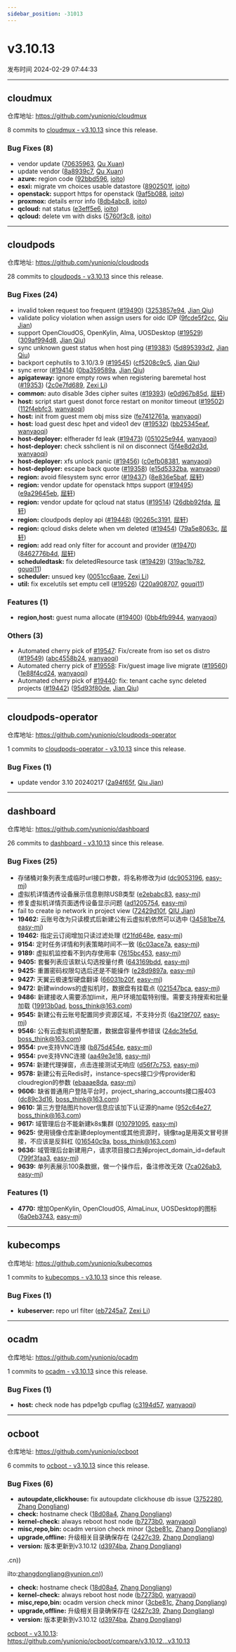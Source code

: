 ```yaml
---
sidebar_position: -31013
---
```


# v3.10.13

发布时间 2024-02-29 07:44:33

-----

## cloudmux

仓库地址: https://github.com/yunionio/cloudmux

8 commits to [cloudmux - v3.10.13](https://github.com/yunionio/cloudmux/compare/v3.10.12...v3.10.13) since this release.

### Bug Fixes (8)
- vendor update ([70635963](https://github.com/yunionio/cloudmux/commit/706359634ef816848953d9bafd01468576ada52d), [Qu Xuan](mailto:qu_xuan@icloud.com))
- update vendor ([8a8939c7](https://github.com/yunionio/cloudmux/commit/8a8939c727f57bb516302c280d7a45ed0a58bb54), [Qu Xuan](mailto:qu_xuan@icloud.com))
- **azure:** region code ([92bbd596](https://github.com/yunionio/cloudmux/commit/92bbd59677bc12d8373433db091219a03abb6376), [ioito](mailto:qu_xuan@icloud.com))
- **esxi:** migrate vm choices usable datastore ([8902501f](https://github.com/yunionio/cloudmux/commit/8902501f4225e5558e49134d1bb127ae69fc665d), [ioito](mailto:qu_xuan@icloud.com))
- **openstack:** support https for openstack ([9af5b088](https://github.com/yunionio/cloudmux/commit/9af5b08838516e894613789d0ed53fd18ce66177), [ioito](mailto:qu_xuan@icloud.com))
- **proxmox:** details error info ([8db4abc8](https://github.com/yunionio/cloudmux/commit/8db4abc86562c644eed1044ece421cb4cc5835e3), [ioito](mailto:qu_xuan@icloud.com))
- **qcloud:** nat status ([e3eff5e6](https://github.com/yunionio/cloudmux/commit/e3eff5e6745375daf71a2733fc8979516ef1b440), [ioito](mailto:qu_xuan@icloud.com))
- **qcloud:** delete vm with disks ([5760f3c8](https://github.com/yunionio/cloudmux/commit/5760f3c8cf17d7560198ec4c7187cb84c2c5855b), [ioito](mailto:qu_xuan@icloud.com))

-----

## cloudpods

仓库地址: https://github.com/yunionio/cloudpods

28 commits to [cloudpods - v3.10.13](https://github.com/yunionio/cloudpods/compare/v3.10.12...v3.10.13) since this release.

### Bug Fixes (24)
- invalid token request too frequent ([#19490](https://github.com/yunionio/cloudpods/issues/19490)) ([3253857e94](https://github.com/yunionio/cloudpods/commit/3253857e944bb141df555ccdb717a7723b6f236b), [Jian Qiu](mailto:swordqiu@gmail.com))
- validate policy violation when assign users for oidc IDP ([9fcde5f2cc](https://github.com/yunionio/cloudpods/commit/9fcde5f2ccf4bfa1a6a6e57c884f4bc4d3366945), [Qiu Jian](mailto:qiujian@yunionyun.com))
- support OpenCloudOS, OpenKylin, Alma, UOSDesktop ([#19529](https://github.com/yunionio/cloudpods/issues/19529)) ([309af994d8](https://github.com/yunionio/cloudpods/commit/309af994d83a0addd806bde7c6d3f68bb63014d6), [Jian Qiu](mailto:swordqiu@gmail.com))
- sync unknown guest status when host ping ([#19383](https://github.com/yunionio/cloudpods/issues/19383)) ([5d895393d2](https://github.com/yunionio/cloudpods/commit/5d895393d2a78d88872ad07e3f4f95bb185198b5), [Jian Qiu](mailto:swordqiu@gmail.com))
- backport cephutils to 3.10/3.9 ([#19545](https://github.com/yunionio/cloudpods/issues/19545)) ([cf5208c9c5](https://github.com/yunionio/cloudpods/commit/cf5208c9c5851500a8271f3491a3d4e5ae89a50a), [Jian Qiu](mailto:swordqiu@gmail.com))
- sync error ([#19414](https://github.com/yunionio/cloudpods/issues/19414)) ([0ba359589a](https://github.com/yunionio/cloudpods/commit/0ba359589af2b943dc1f77f21c53196462e2dcde), [Jian Qiu](mailto:swordqiu@gmail.com))
- **apigateway:** ignore empty rows when registering baremetal host ([#19353](https://github.com/yunionio/cloudpods/issues/19353)) ([2c0e7fd689](https://github.com/yunionio/cloudpods/commit/2c0e7fd689a28856623ff0fbb01c593d7f284b2d), [Zexi Li](mailto:zexi.li@icloud.com))
- **common:** auto disable 3des cipher suites ([#19393](https://github.com/yunionio/cloudpods/issues/19393)) ([e0d967b85d](https://github.com/yunionio/cloudpods/commit/e0d967b85da6f48d95f6649732b5c85f859a25cc), [屈轩](mailto:qu_xuan@icloud.com))
- **host:** script start guest donot force restart on monitor timeout ([#19502](https://github.com/yunionio/cloudpods/issues/19502)) ([112f4ebfc3](https://github.com/yunionio/cloudpods/commit/112f4ebfc32101258d6c5715379e3559f17e378c), [wanyaoqi](mailto:18528551+wanyaoqi@users.noreply.github.com))
- **host:** init from guest mem obj miss size ([fe7412761a](https://github.com/yunionio/cloudpods/commit/fe7412761af7e056948ef457ffa9e57895f5b9f8), [wanyaoqi](mailto:wanyaoqi@yunion.cn))
- **host:** load guest desc hpet and video1 dev ([#19532](https://github.com/yunionio/cloudpods/issues/19532)) ([bb25345eaf](https://github.com/yunionio/cloudpods/commit/bb25345eaf5e8cd51b73696d158fb37525470a08), [wanyaoqi](mailto:18528551+wanyaoqi@users.noreply.github.com))
- **host-deployer:** elfherader fd leak ([#19473](https://github.com/yunionio/cloudpods/issues/19473)) ([051025e944](https://github.com/yunionio/cloudpods/commit/051025e9448e3f48c27c0178f8e97a8ede795a24), [wanyaoqi](mailto:18528551+wanyaoqi@users.noreply.github.com))
- **host-deployer:** check sshclient is nil on disconnect ([5f4e8d2d3d](https://github.com/yunionio/cloudpods/commit/5f4e8d2d3df865e46c1dd73cb0bae5e34333ef46), [wanyaoqi](mailto:wanyaoqi@yunion.cn))
- **host-deployer:** xfs unlock panic ([#19456](https://github.com/yunionio/cloudpods/issues/19456)) ([c0efb08381](https://github.com/yunionio/cloudpods/commit/c0efb0838103ee8edfb046fa0980ca9d0c2d0ab2), [wanyaoqi](mailto:18528551+wanyaoqi@users.noreply.github.com))
- **host-deployer:** escape back quote ([#19358](https://github.com/yunionio/cloudpods/issues/19358)) ([e15d5332ba](https://github.com/yunionio/cloudpods/commit/e15d5332baa925cdfbd81049bac0d2b4400b28b1), [wanyaoqi](mailto:18528551+wanyaoqi@users.noreply.github.com))
- **region:** avoid filesystem sync error ([#19437](https://github.com/yunionio/cloudpods/issues/19437)) ([8e836e5baf](https://github.com/yunionio/cloudpods/commit/8e836e5bafee5dd16fbd18b0df753a7a72273c22), [屈轩](mailto:qu_xuan@icloud.com))
- **region:** vendor update for openstack https support ([#19495](https://github.com/yunionio/cloudpods/issues/19495)) ([e9a29645eb](https://github.com/yunionio/cloudpods/commit/e9a29645eb1f544c16ed5f90553e311c092db8aa), [屈轩](mailto:qu_xuan@icloud.com))
- **region:** vendor update for qcloud nat status ([#19514](https://github.com/yunionio/cloudpods/issues/19514)) ([26dbb92fda](https://github.com/yunionio/cloudpods/commit/26dbb92fda95bb66418a8b9f6c446d55f3d9f47d), [屈轩](mailto:qu_xuan@icloud.com))
- **region:** cloudpods deploy api ([#19448](https://github.com/yunionio/cloudpods/issues/19448)) ([90265c3191](https://github.com/yunionio/cloudpods/commit/90265c3191e35417c798acb5e83d4fbc79c4b53e), [屈轩](mailto:qu_xuan@icloud.com))
- **region:** qcloud disks delete when vm deleted ([#19454](https://github.com/yunionio/cloudpods/issues/19454)) ([79a5e8063c](https://github.com/yunionio/cloudpods/commit/79a5e8063cea8d4a7bdd3d9695158873713bbe23), [屈轩](mailto:qu_xuan@icloud.com))
- **region:** add read only filter for account and provider ([#19470](https://github.com/yunionio/cloudpods/issues/19470)) ([8462776b4d](https://github.com/yunionio/cloudpods/commit/8462776b4d821a0b9539a6caf7e857e24125b653), [屈轩](mailto:qu_xuan@icloud.com))
- **scheduledtask:** fix deletedResource task ([#19429](https://github.com/yunionio/cloudpods/issues/19429)) ([319ac1b782](https://github.com/yunionio/cloudpods/commit/319ac1b782823ef60daa0ce07b1d4997179294ef), [gouqi11](mailto:66834753+gouqi11@users.noreply.github.com))
- **scheduler:** unsued key ([0051cc6aae](https://github.com/yunionio/cloudpods/commit/0051cc6aae4e611a307aef930f03d9e8eb79408d), [Zexi Li](mailto:zexi.li@icloud.com))
- **util:** fix excelutils set emptu cell ([#19526](https://github.com/yunionio/cloudpods/issues/19526)) ([220a908707](https://github.com/yunionio/cloudpods/commit/220a908707c521a58ee73a57a6584e9fbff88bef), [gouqi11](mailto:66834753+gouqi11@users.noreply.github.com))

### Features (1)
- **region,host:** guest numa allocate ([#19400](https://github.com/yunionio/cloudpods/issues/19400)) ([0bb4fb9944](https://github.com/yunionio/cloudpods/commit/0bb4fb99442c5d1a9477e6af629f5d83b4e0cf89), [wanyaoqi](mailto:18528551+wanyaoqi@users.noreply.github.com))

### Others (3)
- Automated cherry pick of [#19547](https://github.com/yunionio/cloudpods/issues/19547): Fix/create from iso set os distro ([#19549](https://github.com/yunionio/cloudpods/issues/19549)) ([abc4558b24](https://github.com/yunionio/cloudpods/commit/abc4558b2488acec4c406fed48e0d5b424910c0a), [wanyaoqi](mailto:18528551+wanyaoqi@users.noreply.github.com))
- Automated cherry pick of [#19558](https://github.com/yunionio/cloudpods/issues/19558): Fix/guest image live migrate ([#19560](https://github.com/yunionio/cloudpods/issues/19560)) ([1e88f4cd24](https://github.com/yunionio/cloudpods/commit/1e88f4cd248174994946de8b15e22671d3989209), [wanyaoqi](mailto:18528551+wanyaoqi@users.noreply.github.com))
- Automated cherry pick of [#19440](https://github.com/yunionio/cloudpods/issues/19440): fix: tenant cache sync deleted projects ([#19442](https://github.com/yunionio/cloudpods/issues/19442)) ([95d93f80de](https://github.com/yunionio/cloudpods/commit/95d93f80de8e648058c2b29fcce2142bcbc9b952), [Jian Qiu](mailto:swordqiu@gmail.com))

-----

## cloudpods-operator

仓库地址: https://github.com/yunionio/cloudpods-operator

1 commits to [cloudpods-operator - v3.10.13](https://github.com/yunionio/cloudpods-operator/compare/v3.10.12...v3.10.13) since this release.

### Bug Fixes (1)
- update vendor 3.10 20240217 ([2a94f65f](https://github.com/yunionio/cloudpods-operator/commit/2a94f65f56d10e88d050688fb8e3d75e1a63751b), [Qiu Jian](mailto:qiujian@yunionyun.com))

-----

## dashboard

仓库地址: https://github.com/yunionio/dashboard

26 commits to [dashboard - v3.10.13](https://github.com/yunionio/dashboard/compare/v3.10.12...v3.10.13) since this release.

### Bug Fixes (25)
- 存储桶对象列表生成临时url接口参数，将名称修改为id ([dc9053196](https://github.com/yunionio/dashboard/commit/dc90531964e2c6489518f1417b8414c670ce8962), [easy-mj](mailto:boss_think@163.com))
- 虚拟机详情透传设备展示信息剔除USB类型 ([e2ebabc83](https://github.com/yunionio/dashboard/commit/e2ebabc834551a93260b22997d9a4d0a2c806e25), [easy-mj](mailto:boss_think@163.com))
- 修复虚拟机详情页面透传设备显示问题 ([ad1205754](https://github.com/yunionio/dashboard/commit/ad1205754a316226a7972a94b20013760070e082), [easy-mj](mailto:boss_think@163.com))
- fail to create ip network in project view ([72429d10f](https://github.com/yunionio/dashboard/commit/72429d10fbfa3ac2fc8373f220d70e73d793571d), [QIU Jian](mailto:qiujian@yunionyun.com))
- **19462:** 云账号改为只读模式后新建公有云虚拟机依然可以选中 ([34581be74](https://github.com/yunionio/dashboard/commit/34581be74ddb36c0c19e290297c890b3d1191066), [easy-mj](mailto:boss_think@163.com))
- **19462:** 指定云订阅增加只读过滤处理 ([f21fd648e](https://github.com/yunionio/dashboard/commit/f21fd648e622021d403d2f588571108f195a16af), [easy-mj](mailto:boss_think@163.com))
- **9154:** 定时任务详情和列表策略时间不一致 ([6c03ace7a](https://github.com/yunionio/dashboard/commit/6c03ace7aa5208f7b36fe2df4da8910abfa821b5), [easy-mj](mailto:boss_think@163.com))
- **9189:** 虚拟机监控看不到内存使用率 ([7615bc453](https://github.com/yunionio/dashboard/commit/7615bc4539893fbb4d2bc769af92e55907795325), [easy-mj](mailto:boss_think@163.com))
- **9405:** 套餐列表应该默认勾选按量付费 ([643169bdd](https://github.com/yunionio/dashboard/commit/643169bddc64333c53d4f79f276b21e486e2d7dd), [easy-mj](mailto:boss_think@163.com))
- **9425:** 重置密码权限勾选后还是不能操作 ([e28d9897a](https://github.com/yunionio/dashboard/commit/e28d9897a16a2bea1ed0dfa98a026e1b17e2b51a), [easy-mj](mailto:boss_think@163.com))
- **9427:** 天翼云极速型硬盘翻译 ([66031b20f](https://github.com/yunionio/dashboard/commit/66031b20f44cc360e97591527681a1023b848d2f), [easy-mj](mailto:boss_think@163.com))
- **9472:** 新建windows的虚拟机时，数据盘有挂载点 ([021547bca](https://github.com/yunionio/dashboard/commit/021547bcadd74f980d609b0c634ee28b67f684e3), [easy-mj](mailto:boss_think@163.com))
- **9486:** 新建接收人需要添加limit，用户环境加载特别慢。需要支持搜索和批量加载 ([19913b0ad](https://github.com/yunionio/dashboard/commit/19913b0ad1fa17de19d6a180f3205387c82f7133), [boss_think@163.com](mailto:boss_think@163.com))
- **9545:** 新建公有云账号配置同步资源区域，不支持分页 ([6a219f707](https://github.com/yunionio/dashboard/commit/6a219f707c792510361531badfa3550e20dfe937), [easy-mj](mailto:boss_think@163.com))
- **9546:** 公有云虚拟机调整配置，数据盘容量传参错误 ([24dc3fe5d](https://github.com/yunionio/dashboard/commit/24dc3fe5d5645c96bd2827006f2fd8542aa6bd67), [boss_think@163.com](mailto:boss_think@163.com))
- **9554:** pve支持VNC连接 ([b875d454e](https://github.com/yunionio/dashboard/commit/b875d454e0bf49dc501e0fa2bde44ad0cb20140b), [easy-mj](mailto:boss_think@163.com))
- **9554:** pve支持VNC连接 ([aa49e3e18](https://github.com/yunionio/dashboard/commit/aa49e3e184974d4705bfc5f0d747c1a8b4a26c05), [easy-mj](mailto:boss_think@163.com))
- **9574:** 新建代理弹窗，点击连接测试无响应 ([d56f7c753](https://github.com/yunionio/dashboard/commit/d56f7c75347af69b3d9dd62e2987d5a3b4727c56), [easy-mj](mailto:boss_think@163.com))
- **9578:** 新建公有云Redis时，instance-specs接口少传provider和cloudregion的参数 ([ebaaae8da](https://github.com/yunionio/dashboard/commit/ebaaae8dad312c67a2aa397f671deeca5cf61c31), [easy-mj](mailto:boss_think@163.com))
- **9606:** 缺省普通用户登陆平台时，project_sharing_accounts接口报403 ([dc89c3d16](https://github.com/yunionio/dashboard/commit/dc89c3d16cb3ccd3fc83af281a3785f3f2dfe3eb), [boss_think@163.com](mailto:boss_think@163.com))
- **9610:** 第三方登陆图片hover信息应该加下认证源的name ([952c64e27](https://github.com/yunionio/dashboard/commit/952c64e2778367ab85510f16799448859bd8d3cb), [boss_think@163.com](mailto:boss_think@163.com))
- **9617:** 域管理后台不能新建k8s集群 ([010791095](https://github.com/yunionio/dashboard/commit/010791095d56be1f9c7351eb666afa9725200e66), [easy-mj](mailto:boss_think@163.com))
- **9625:** 使用镜像仓库新建deployment或其他资源时，镜像tag是用英文冒号拼接，不应该是反斜杠 ([016540c9a](https://github.com/yunionio/dashboard/commit/016540c9a7abd0d74c4f2e3ef946ba44633c4896), [boss_think@163.com](mailto:boss_think@163.com))
- **9636:** 域管理后台新建用户，请求项目接口去掉project_domain_id=default ([799f3faa3](https://github.com/yunionio/dashboard/commit/799f3faa39710d57af18471359a90cb384118e18), [easy-mj](mailto:boss_think@163.com))
- **9639:** 单列表展示100条数据，做一个操作后，备注修改无效 ([7ca026ab3](https://github.com/yunionio/dashboard/commit/7ca026ab32c50cb38342a2e046e62c88dd7d613b), [easy-mj](mailto:boss_think@163.com))

### Features (1)
- **4770:** 增加OpenKylin, OpenCloudOS, AlmaLinux, UOSDesktop的图标 ([6a0eb3743](https://github.com/yunionio/dashboard/commit/6a0eb37433abaed3797fffa40592f4a1d5bcf43c), [easy-mj](mailto:boss_think@163.com))

-----

## kubecomps

仓库地址: https://github.com/yunionio/kubecomps

1 commits to [kubecomps - v3.10.13](https://github.com/yunionio/kubecomps/compare/v3.10.12...v3.10.13) since this release.

### Bug Fixes (1)
- **kubeserver:** repo url filter ([eb7245a7](https://github.com/yunionio/kubecomps/commit/eb7245a7c3e216555790914b9d10fc6279d7017a), [Zexi Li](mailto:zexi.li@icloud.com))

-----

## ocadm

仓库地址: https://github.com/yunionio/ocadm

1 commits to [ocadm - v3.10.13](https://github.com/yunionio/ocadm/compare/v3.10.12...v3.10.13) since this release.

### Bug Fixes (1)
- **host:** check node has pdpe1gb cpuflag ([c3194d57](https://github.com/yunionio/ocadm/commit/c3194d57a77eae9922b45f267a65f1cd6a9d5d9c), [wanyaoqi](mailto:d3lx.yq@gmail.com))

-----

## ocboot

仓库地址: https://github.com/yunionio/ocboot

6 commits to [ocboot - v3.10.13](https://github.com/yunionio/ocboot/compare/v3.10.12...v3.10.13) since this release.

### Bug Fixes (6)
- **autoupdate,clickhouse:** fix autoupdate clickhouse db issue ([3752280](https://github.com/yunionio/ocboo/commit/37522803adca84ecbeb0788774741c5df4f3f743), [Zhang Dongliang](mailto:zhangdongliang@yunion.cn))
- **check:** hostname check ([18d08a4](https://github.com/yunionio/ocboo/commit/18d08a4017ee65c02c6a390a8e2fd86e05a2dc86), [Zhang Dongliang](mailto:zhangdongliang@yunion.cn))
- **kernel-check:** always reboot host node ([b7273b0](https://github.com/yunionio/ocboo/commit/b7273b05e0fc4f7b8348811548258b4d795217c0), [wanyaoqi](mailto:d3lx.yq@gmail.com))
- **misc,repo,bin:** ocadm version check minor ([3cbe81c](https://github.com/yunionio/ocboo/commit/3cbe81c452f3d484c6a41ba335ea0d2d1e54e818), [Zhang Dongliang](mailto:zhangdongliang@yunion.cn))
- **upgrade,offline:** 升级相关目录确保存在 ([2427c39](https://github.com/yunionio/ocboo/commit/2427c390fdbe71848ae54285b9d050e87eb0d4e6), [Zhang Dongliang](mailto:zhangdongliang@yunion.cn))
- **version:** 版本更新到v3.10.12 ([d3974ba](https://github.com/yunionio/ocboo/commit/d3974baa437c7ce78863aa8852445be01a30622b), [Zhang Dongliang](mailto:zhangdongliang@yunion.cn))

.cn))

ilto:zhangdongliang@yunion.cn))
- **check:** hostname check ([18d08a4](https://github.com/yunionio/ocboo/commit/18d08a4017ee65c02c6a390a8e2fd86e05a2dc86), [Zhang Dongliang](mailto:zhangdongliang@yunion.cn))
- **kernel-check:** always reboot host node ([b7273b0](https://github.com/yunionio/ocboo/commit/b7273b05e0fc4f7b8348811548258b4d795217c0), [wanyaoqi](mailto:d3lx.yq@gmail.com))
- **misc,repo,bin:** ocadm version check minor ([3cbe81c](https://github.com/yunionio/ocboo/commit/3cbe81c452f3d484c6a41ba335ea0d2d1e54e818), [Zhang Dongliang](mailto:zhangdongliang@yunion.cn))
- **upgrade,offline:** 升级相关目录确保存在 ([2427c39](https://github.com/yunionio/ocboo/commit/2427c390fdbe71848ae54285b9d050e87eb0d4e6), [Zhang Dongliang](mailto:zhangdongliang@yunion.cn))
- **version:** 版本更新到v3.10.12 ([d3974ba](https://github.com/yunionio/ocboo/commit/d3974baa437c7ce78863aa8852445be01a30622b), [Zhang Dongliang](mailto:zhangdongliang@yunion.cn))

[ocboot - v3.10.13]( https://github.com/yunionio/ocboot/compare/v3.10.12...v3.10.13): https://github.com/yunionio/ocboot/compare/v3.10.12...v3.10.13


